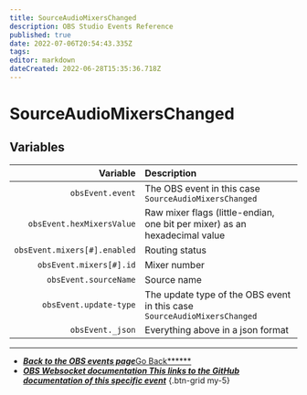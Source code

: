 ```yaml
---
title: SourceAudioMixersChanged
description: OBS Studio Events Reference
published: true
date: 2022-07-06T20:54:43.335Z
tags:
editor: markdown
dateCreated: 2022-06-28T15:35:36.718Z
---
```


# SourceAudioMixersChanged

## Variables

|                     Variable | Description                                                                |
| ----------------------------:|:-------------------------------------------------------------------------- |
|             `obsEvent.event` | The OBS event in this case `SourceAudioMixersChanged`                      |
|    `obsEvent.hexMixersValue` | Raw mixer flags (little-endian, one bit per mixer) as an hexadecimal value |
| `obsEvent.mixers[#].enabled` | Routing status                                                             |
|      `obsEvent.mixers[#].id` | Mixer number                                                               |
|        `obsEvent.sourceName` | Source name                                                                |
|       `obsEvent.update-type` | The update type of the OBS event in this case `SourceAudioMixersChanged`   |
|             `obsEvent._json` | Everything above in a json format                                          |

---

- [<i class="mdi mdi-chevron-left"></i>***Back to the OBS events page***Go Back******](/en/Broadcasters/OBS/Events)
- [<i class="mdi mdi-github"></i> ***OBS Websocket documentation ***This links to the GitHub documentation of this specific event******](https://github.com/obsproject/obs-websocket/blob/4.x-current/docs/generated/protocol.md#sourceaudiomixerschanged)
{.btn-grid my-5}
